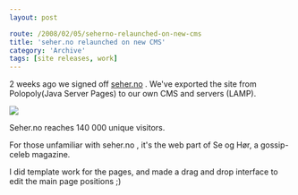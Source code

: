 ```yaml
---
layout: post

route: /2008/02/05/seherno-relaunched-on-new-cms
title: 'seher.no relaunched on new CMS'
category: 'Archive'
tags: [site releases, work]
---
```


2 weeks ago we signed off
[seher.no](http://www.seher.no)
. We've exported the site from Polopoly(Java Server Pages) to our own CMS and
servers (LAMP).

![](/img/blog/img73491b03c42e59e25aefaa81a03b04d0.webp)

Seher.no reaches 140 000 unique visitors.

For those unfamiliar with seher.no , it's the web part of Se og Hør, a
gossip-celeb magazine.

I did template work for the pages, and made a drag and drop interface to edit
the main page positions ;)
